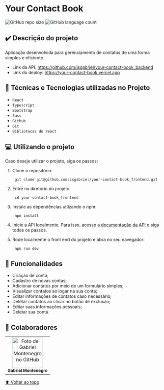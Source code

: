 # Your Contact Book

![GitHub repo size](https://img.shields.io/github/repo-size/isgabriel/portfolio?style=for-the-badge)
![GitHub language count](https://img.shields.io/github/languages/count/isgabriel/portfolio?style=for-the-badge)

## ✔️ Descrição do projeto

<p>Aplicação desenvolvida para gerenciamento de contatos de uma forma simples e eficiente.</p>

-   Link da API: https://github.com/isgabriel/your-contact-book_backend
-   Link do deploy: https://your-contact-book.vercel.app

## 🔨 Técnicas e Tecnologias utilizadas no Projeto

-   `React`
-   `Typescript`
-   `Bootstrap`
-   `Sass`
-   `Github`
-   `Git`
-   `Bibliotecas do react`

## 💻 Utilizando o projeto

Caso deseje utilizar o projeto, siga os passos:

1.  Clone o repositório:

         git clone git@github.com:isgabriel/your-contact-book_frontend.git

2.  Entre no diretório do projeto:

         cd your-contact-book_frontend

3.  Instale as dependências utlizando o npm:

         npm install

4.  Inicie a API localmente. Para isso, acesse a <a href="https://github.com/isgabriel/your-contact-book_backend">documentação da API</a> e siga todos os passos.

5.  Rode localmente o front end do projeto e abra no seu navegador:

         npm run dev

## 🚀 Funcionalidades

-   Criação de conta;
-   Cadastro de novas contas;
-   Adicionar contatos por meio de um formulário simples;
-   Visualizar contatos ao logar na sua conta;
-   Editar informações de contatos caso necessário;
-   Deletar contatos ao clicar no botão de exclusão;
-   Editar suas informações pessoais;
-   Deletar sua conta.

## 🤝 Colaboradores

<table>
  <tr>
    <td align="center">
      <a href="http://github.com/isgabriel">
        <img src="https://avatars.githubusercontent.com/u/100328347?v=4" width="100px;" alt="Foto de Gabriel Montenegro no GitHub"/><br>
        <sub>
          <b>Gabriel Montenegro</b>
        </sub>
      </a>
    </td>
  </tr>
</table>

[⬆ Voltar ao topo](#your-contact-book)<br>

